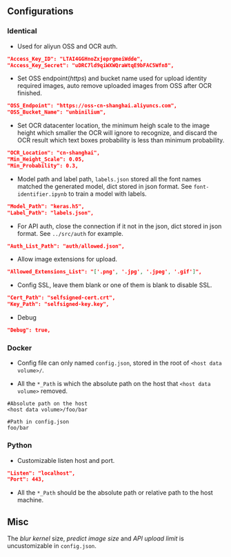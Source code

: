## Configurations

### Identical

- Used for aliyun OSS and OCR auth.

```json
"Access_Key_ID": "LTAI4GGHnoZxjeprgmeiWdde",
"Access_Key_Secret": "uDRC7ld9qiWXWQraWtqE9bFAC5Wfn8",
```

- Set OSS endpoint(*https*) and bucket name used for upload identity required images, auto remove uploaded images from OSS after OCR finished.

```json
"OSS_Endpoint": "https://oss-cn-shanghai.aliyuncs.com",
"OSS_Bucket_Name": "unbinilium",
```

- Set OCR datacenter location, the minimum heigh scale to the image height which smaller the OCR will ignore to recognize, and discard the OCR result which text boxes probability is less than minimum probability.

```json
"OCR_Location": "cn-shanghai",
"Min_Height_Scale": 0.05,
"Min_Probability": 0.3,
```

- Model path and label path, `labels.json` stored all the font names matched the generated model, dict stored in json format. See `font-identifier.ipynb` to train a model with labels.

```json
"Model_Path": "keras.h5",
"Label_Path": "labels.json",
```

- For API auth, close the connection if it not in the json, dict stored in json format. See `../src/auth` for example.

```json
"Auth_List_Path": "auth/allowed.json",
```
 
- Allow image extensions for upload. 
 
```json
"Allowed_Extensions_List": "['.png', '.jpg', '.jpeg', '.gif']",
```

- Config SSL, leave them blank or one of them is blank to disable SSL.

```json
"Cert_Path": "selfsigned-cert.crt",
"Key_Path": "selfsigned-key.key",
```

- Debug

```json
"Debug": true,
```

### Docker

- Config file can only named `config.json`, stored in the root of `<host data volume>/`.

- All the `*_Path` is which the absolute path on the host that `<host data volume>` removed.

```
#Absolute path on the host
<host data volume>/foo/bar

#Path in config.json
foo/bar
```

### Python

- Customizable listen host and port.

```json
"Listen": "localhost",
"Port": 443,
```

- All the `*_Path` should be the absolute path or relative path to the host machine.

## Misc

The *blur kernel* size, *predict image size* and *API upload limit* is uncustomizable in `config.json`.
